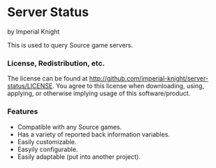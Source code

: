 # Server Status
by Imperial Knight


This is used to query Source game servers.


### License, Redistribution, etc.

The license can be found at http://github.com/imperial-knight/server-status/LICENSE. You agree to this license when downloading, using, applying, or otherwise implying usage of this software/product.


### Features

* Compatible with any Source games.
* Has a variety of reported back information variables.
* Easily customizable.
* Easyily configurable.
* Easily adaptable (put into another project).
